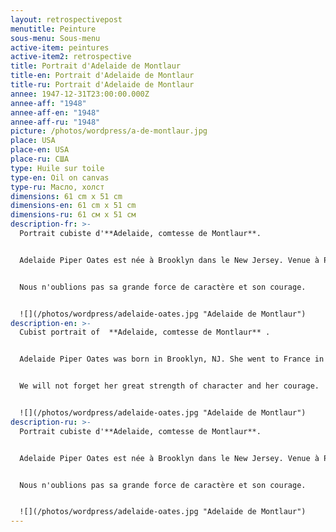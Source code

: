 ```yaml
---
layout: retrospectivepost
menutitle: Peinture
sous-menu: Sous-menu
active-item: peintures
active-item2: retrospective
title: Portrait d'Adelaide de Montlaur
title-en: Portrait d'Adelaide de Montlaur
title-ru: Portrait d'Adelaide de Montlaur
annee: 1947-12-31T23:00:00.000Z
annee-aff: "1948"
annee-aff-en: "1948"
annee-aff-ru: "1948"
picture: /photos/wordpress/a-de-montlaur.jpg
place: USA
place-en: USA
place-ru: США
type: Huile sur toile
type-en: Oil on canvas
type-ru: Масло, холст
dimensions: 61 cm x 51 cm
dimensions-en: 61 cm x 51 cm
dimensions-ru: 61 см x 51 см
description-fr: >-
  Portrait cubiste d'**Adelaide, comtesse de Montlaur**. 


  Adelaide Piper Oates est née à Brooklyn dans le New Jersey. Venue à Paris en 1937 pour apprendre le français et les Beaux-Arts, elle y rencontre Guy de Montlaur. Au début de la guerre, elle est obligée de retourner aux Etats-Unis.  Afin de rejoindre Guy de Montlaur, Adelaide obtient des autorités américaines d'être envoyée en Angleterre en pleine guerre. Elle retrouve Guy à Londres et l'épouse en juillet 1943. Il faisait alors partie du 1er Bataillon de Fusiliers Marins Commandos des Forces Navales Françaises Libres commandé par le Cdt Philippe Kieffer. 


  Nous n'oublions pas sa grande force de caractère et son courage.


  ![](/photos/wordpress/adelaide-oates.jpg "Adelaide de Montlaur")
description-en: >-
  Cubist portrait of  **Adelaide, comtesse de Montlaur** .


  Adelaide Piper Oates was born in Brooklyn, NJ. She went to France in 1937 to learn French and Fine Arts and met Guy de Montlaur in Paris. At the start of the war, she had to return to the United States. In order to join Guy de Montlaur, Adelaide obtained from the State Department to be sent to England at war. She arrived  there in June 1943 and married Guy in Denham, Buckinghamshire (UK). Guy was then part of the Free-French N° 4 Commandos.


  We will not forget her great strength of character and her courage.


  ![](/photos/wordpress/adelaide-oates.jpg "Adelaide de Montlaur")
description-ru: >-
  Portrait cubiste d'**Adelaide, comtesse de Montlaur**. 


  Adelaide Piper Oates est née à Brooklyn dans le New Jersey. Venue à Paris en 1937 pour apprendre le français et les Beaux-Arts, elle y rencontre Guy de Montlaur. Au début de la guerre, elle est obligée de retourner aux Etats-Unis.  Afin de rejoindre Guy de Montlaur, Adelaide obtient des autorités américaines d'être envoyée en Angleterre en pleine guerre. Elle retrouve Guy à Londres et l'épouse en juillet 1943. Il faisait alors partie du 1er Bataillon de Fusiliers Marins Commandos des Forces Navales Françaises Libres commandé par le Cdt Philippe Kieffer. 


  Nous n'oublions pas sa grande force de caractère et son courage.


  ![](/photos/wordpress/adelaide-oates.jpg "Adelaide de Montlaur")
---
```


